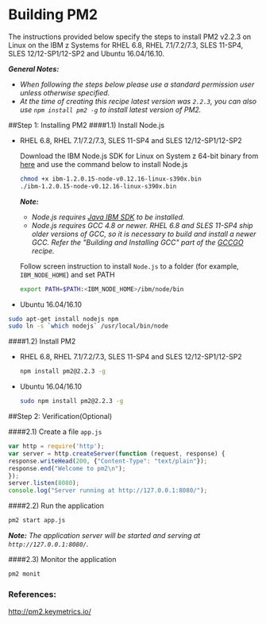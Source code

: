 <!---PACKAGE:PM2--->
<!---DISTRO:SLES 11.X:2.2.3--->
<!---DISTRO:SLES 12.X:2.2.3--->
<!---DISTRO:RHEL 6.X:2.2.3--->
<!---DISTRO:RHEL 7.X:2.2.3--->
<!---DISTRO:Ubuntu 16.X:2.2.3--->

# Building PM2

The instructions provided below specify the steps to install PM2 v2.2.3 on Linux on the IBM z Systems for RHEL 6.8, RHEL 7.1/7.2/7.3, SLES 11-SP4, SLES 12/12-SP1/12-SP2 and Ubuntu 16.04/16.10.

_**General Notes:**_  
* _When following the steps below please use a standard permission user unless otherwise specified._
* _At the time of creating this recipe latest version was `2.2.3`, you can also use `npm install pm2 -g` to install latest version of PM2._

##Step 1: Installing PM2
####1.1) Install Node.js

* RHEL 6.8, RHEL 7.1/7.2/7.3, SLES 11-SP4 and SLES 12/12-SP1/12-SP2

  Download the IBM Node.js SDK for Linux on System z 64-bit binary from [here](https://developer.ibm.com/node/sdk/) and use the command below to install Node.js
  ```bash
  chmod +x ibm-1.2.0.15-node-v0.12.16-linux-s390x.bin
  ./ibm-1.2.0.15-node-v0.12.16-linux-s390x.bin
  ```
  _**Note:**_
  * _Node.js requires [Java IBM SDK](http://www.ibm.com/developerworks/java/jdk/linux/download.html) to be installed._
  * _Node.js requires GCC 4.8 or newer. RHEL 6.8 and SLES 11-SP4 ship older versions of GCC, so it is necessary to build and install a newer GCC. Refer the "Building and Installing GCC" part of the [GCCGO](https://github.com/linux-on-ibm-z/docs/wiki/Building-gccgo) recipe._

  Follow screen instruction to install `Node.js` to a folder (for example, `IBM_NODE_HOME`) and set PATH
  ```bash
  export PATH=$PATH:<IBM_NODE_HOME>/ibm/node/bin
  ```

* Ubuntu 16.04/16.10
 
 ```bash
 sudo apt-get install nodejs npm
 sudo ln -s `which nodejs` /usr/local/bin/node
 ```

####1.2) Install PM2

* RHEL 6.8, RHEL 7.1/7.2/7.3, SLES 11-SP4 and SLES 12/12-SP1/12-SP2
  ```bash
  npm install pm2@2.2.3 -g
  ```

* Ubuntu 16.04/16.10
  ```bash
  sudo npm install pm2@2.2.3 -g
  ```

##Step 2: Verification(Optional)

####2.1) Create a file `app.js`

  ```js
  var http = require('http');
  var server = http.createServer(function (request, response) {
  response.writeHead(200, {"Content-Type": "text/plain"});
  response.end("Welcome to pm2\n");
  });
  server.listen(8080);
  console.log("Server running at http://127.0.0.1:8080/");
  ```           

####2.2) Run the application 

  ```bash     
  pm2 start app.js
  ```

  _**Note:** The application server will be started and serving at `http://127.0.0.1:8080/`._
    
####2.3) Monitor the application

  ```bash
  pm2 monit
  ```
      
### References:
 http://pm2.keymetrics.io/
